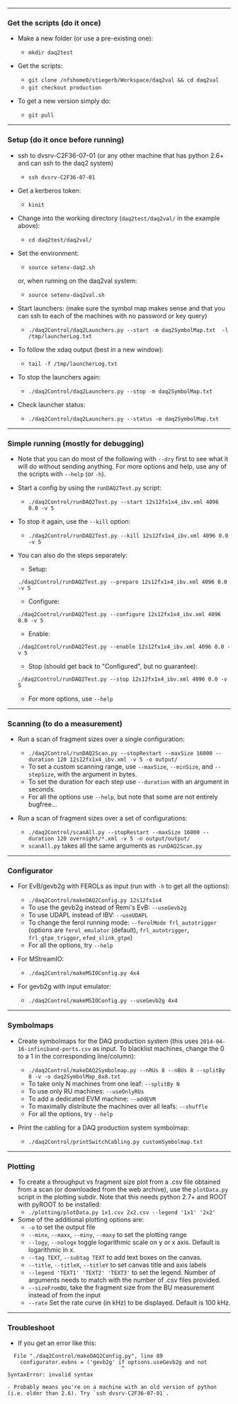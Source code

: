 ----------------------------------------------------------
### Get the scripts (do it once)

- Make a new folder (or use a pre-existing one):
     - `mkdir daq2test`

- Get the scripts:
     - `git clone /nfshome0/stiegerb/Workspace/daq2val && cd daq2val`
     - `git checkout production`

- To get a new version simply do:
     - `git pull`

----------------------------------------------------------
### Setup (do it once before running)

- ssh to dvsrv-C2F36-07-01 (or any other machine that has python 2.6+ and can ssh to the daq2 system)
	- `ssh dvsrv-C2F36-07-01`

- Get a kerberos token:
	- `kinit`

- Change into the working directory (`daq2test/daq2val/` in the example above):
	- `cd daq2test/daq2val/`

- Set the environment:
	- `source setenv-daq2.sh`

	or, when running on the daq2val system:
	- `source setenv-daq2val.sh`

- Start launchers:
(make sure the symbol map makes sense and that you can ssh to each of the machines with no password or key query)
	- `./daq2Control/daq2Launchers.py --start -m daq2SymbolMap.txt  -l /tmp/launcherLog.txt`

- To follow the xdaq output (best in a new window):
	- `tail -f /tmp/launcherLog.txt`

- To stop the launchers again:
	- `./daq2Control/daq2Launchers.py --stop -m daq2SymbolMap.txt`

- Check launcher status:
	- `./daq2Control/daq2Launchers.py --status -m daq2SymbolMap.txt`

----------------------------------------------------------
### Simple running (mostly for debugging)
- Note that you can do most of the following with `--dry` first to see what it will do without sending anything. For more options and help, use any of the scripts with `--help` (or `-h`).

- Start a config by using the `runDAQ2Test.py` script:
	- `./daq2Control/runDAQ2Test.py --start 12s12fx1x4_ibv.xml 4096 0.0 -v 5`

- To stop it again, use the `--kill` option:
	- `./daq2Control/runDAQ2Test.py --kill 12s12fx1x4_ibv.xml 4096 0.0 -v 5`

- You can also do the steps separately:
	- Setup:

	`./daq2Control/runDAQ2Test.py --prepare 12s12fx1x4_ibv.xml 4096 0.0 -v 5`
	- Configure:

	`./daq2Control/runDAQ2Test.py --configure 12s12fx1x4_ibv.xml 4096 0.0 -v 5`
	- Enable:

	`./daq2Control/runDAQ2Test.py --enable 12s12fx1x4_ibv.xml 4096 0.0 -v 5`
	- Stop (should get back to "Configured", but no guarantee):

	`./daq2Control/runDAQ2Test.py --stop 12s12fx1x4_ibv.xml 4096 0.0 -v 5`

	- For more options, use `--help`

----------------------------------------------------------
### Scanning (to do a measurement)
- Run a scan of fragment sizes over a single configuration:
	- `./daq2Control/runDAQ2Scan.py --stopRestart --maxSize 16000 --duration 120 12s12fx1x4_ibv.xml -v 5 -o output/`
	- To set a custom scanning range, use `--maxSize`, `--minSize`, and `--stepSize`, with the argument in bytes.
	- To set the duration for each step use `--duration` with an argument in seconds.
	- For all the options use `--help`, but note that some are not entirely bugfree...

- Run a scan of fragment sizes over a set of configurations:
	- `./daq2Control/scanAll.py --stopRestart --maxSize 16000 --duration 120 overnight/*.xml -v 5 -o output/output/`
	- `scanAll.py` takes all the same arguments as `runDAQ2Scan.py`


----------------------------------------------------------
### Configurator

- For EvB/gevb2g with FEROLs as input (run with `-h` to get all the options):
	- `./daq2Control/makeDAQ2Config.py 12s12fx1x4`
	- To use the gevb2g instead of Remi's EvB: `--useGevb2g`
	- To use UDAPL instead of IBV: `--useUDAPL`
	- To change the ferol running mode: `--ferolMode frl_autotrigger` (options are `ferol_emulator` (default), `frl_autotrigger`, `frl_gtpe_trigger`, `efed_slink_gtpe`)
	- For all the options, try `--help`

- For MStreamIO:
	- `./daq2Control/makeMSIOConfig.py 4x4`

- For gevb2g with input emulator:
	- `./daq2Control/makeMSIOConfig.py --useGevb2g 4x4`


----------------------------------------------------------
### Symbolmaps

- Create symbolmaps for the DAQ production system (this uses `2014-04-16-infiniband-ports.csv` as input. To blacklist machines, change the 0 to a 1 in the corresponding line/column):
	- `./daq2Control/makeDAQ2Symbolmap.py --nRUs 8 --nBUs 8 --splitBy 8 -v -o daq2SymbolMap_8x8.txt`
	- To take only N machines from one leaf: `--splitBy N`
	- To use only RU machines: `--useOnlyRUs`
	- To add a dedicated EVM machine: `--addEVM`
	- To maximally distribute the machines over all leafs: `--shuffle`
	- For all the options, try `--help`

- Print the cabling for a DAQ production system symbolmap:
	- `./daq2Control/printSwitchCabling.py customSymbolmap.txt`

----------------------------------------------------------
### Plotting

- To create a throughput vs fragment size plot from a .csv file obtained from a scan (or downloaded from the web archive), use the `plotData.py` script in the plotting subdir. Note that this needs python 2.7+ and ROOT with pyROOT to be installed:
	- `./plotting/plotData.py 1x1.csv 2x2.csv --legend '1x1' '2x2'`
- Some of the additional plotting options are:
	- `-o` to set the output file
	- `--minx`, `--maxx`, `--miny`, `--maxy` to set the plotting range
	- `--logy`, `--nologx` toggle logarithmic scale on y or x axis. Default is logarithmic in x.
	- `--tag TEXT`, `--subtag TEXT` to add text boxes on the canvas.
	- `--title`, `--titleX`, `--titleY` to set canvas title and axis labels
	- `--legend 'TEXT1' 'TEXT2' 'TEXT3'` to set the legend. Number of arguments needs to match with the number of .csv files provided.
	- `--sizeFromBU`, take the fragment size from the BU measurement instead of from the input
	- `--rate` Set the rate curve (in kHz) to be displayed. Default is 100 kHz.

----------------------------------------------------------
### Troubleshoot

- If you get an error like this:
```
  File "./daq2Control/makeDAQ2Config.py", line 89
    configurator.evbns = ('gevb2g' if options.useGevb2g and not
                                    ^
SyntaxError: invalid syntax
```
	- Probably means you're on a machine with an old version of python (i.e. older than 2.6). Try `ssh dvsrv-C2F36-07-01`.


